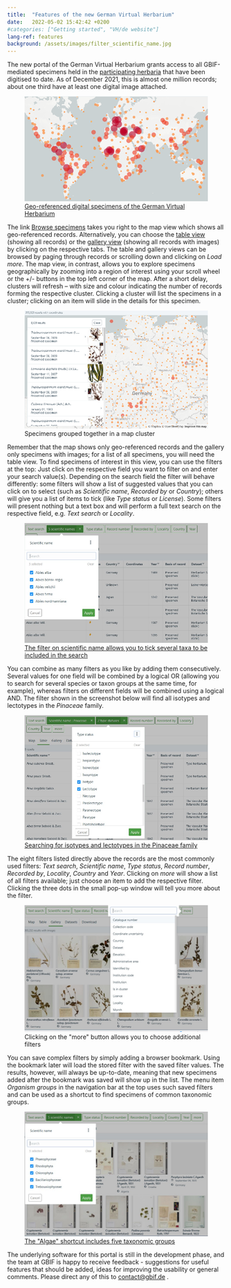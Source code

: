 ```yaml
---
title:  "Features of the new German Virtual Herbarium"
date:   2022-05-02 15:42:42 +0200
#categories: ["Getting started", "VH/de website"]
lang-ref: features
background: /assets/images/filter_scientific_name.jpg
---
```


The new portal of the German Virtual Herbarium grants access to all GBIF-mediated specimens held in the [participating herbaria](/partners) that have been digitised to date. As of December 2021, this is almost one million records; about one third have at least one digital image attached.

<figure class="has-text-centered">
	<a href="/data?view=MAP">
		<img src="/assets/images/map.png" />
		<figcaption>Geo-referenced digital specimens of the German Virtual Herbarium</figcaption>
	</a>
</figure>

The link [Browse specimens](/data) takes you right to the map view which shows all geo-referenced records. Alternatively, you can choose the [table view](/data?view=TABLE) (showing all records) or the [gallery view](/data?view=GALLERY) (showing all records with images) by clicking on the respective tabs. The table and gallery views can be browsed by paging through records or scrolling down and clicking on *Load more*. The map view, in contrast, allows you to explore specimens geographically by zooming into a region of interest using your scroll wheel or the +/- buttons in the top left corner of the map. After a short delay, clusters will refresh – with size and colour indicating the number of records forming the respective cluster. Clicking a cluster will list the specimens in a cluster; clicking on an item will slide in the details for this specimen.

<figure class="has-text-centered">
	<img src="/assets/images/map_cluster.png" />
	<figcaption>Specimens grouped together in a map cluster</figcaption>
</figure>

Remember that the map shows only geo-referenced records and the gallery only specimens with images; for a list of all specimens, you will need the table view. To find specimens of interest in this view, you can use the filters at the top: Just click on the respective field you want to filter on and enter your search value(s). Depending on the search field the filter will behave differently: some filters will show a list of suggested values that you can click on to select (such as *Scientific name*, *Recorded by* or *Country*); others will give you a list of items to tick (like *Type status* or *License*). Some filters will present nothing but a text box and will perform a full text search on the respective field, e.g. *Text search* or *Locality*. 

<figure class="has-text-centered">
	<a href="/data?filter=eyJtdXN0Ijp7InRheG9uS2V5IjpbMjY4NTQ4NCwyNjg1NTE5LDI2ODU0MDAsMjY4NTQxNCwyNjg1NTUyXX19&view=TABLE">
		<img src="/assets/images/filter_scientific_name.jpg" />
		<figcaption>The filter on scientific name allows you to tick several taxa to be included in the search</figcaption>
	</a>
</figure>

You can combine as many filters as you like by adding them consecutively. Several values for one field will be combined by a logical OR (allowing you to search for several species or taxon groups at the same time, for example), whereas filters on different fields will be combined using a logical AND. The filter shown in the screenshot below will find all isotypes and lectotypes in the *Pinaceae* family.

<figure class="has-text-centered">
	<a href="/data?filter=eyJtdXN0Ijp7InRheG9uS2V5IjpbMzkyNV0sInR5cGVTdGF0dXMiOlsiTEVDVE9UWVBFIiwiSVNPVFlQRSJdfX0&view=TABLE">
		<img src="/assets/images/mutliple_filters.jpg" />
		<figcaption>Searching for isotypes and lectotypes in the Pinaceae family</figcaption>
	</a>
</figure>

The eight filters listed directly above the records are the most commonly used filters: *Text search*, *Scientific name*, *Type status*, *Record number*, *Recorded by*, *Locality*, *Country* and *Year*. Clicking on *more* will show a list of all filters available; just choose an item to add the respective filter. Clicking the three dots in the small pop-up window will tell you more about the filter.

<figure class="has-text-centered">
	<img src="/assets/images/filter_list.jpg" />
	<figcaption>Clicking on the "more" button allows you to choose additional filters</figcaption>
</figure>

You can save complex filters by simply adding a browser bookmark. Using the bookmark later will load the stored filter with the saved filter values. The results, however, will always be up-to-date, meaning that new specimens added after the bookmark was saved will show up in the list. The menu item *Organism groups* in the navigation bar at the top uses such saved filters and can be used as a shortcut to find specimens of common taxonomic groups.

<figure class="has-text-centered">
	<a href="/data?filter=eyJtdXN0Ijp7InRheG9uS2V5IjpbNzA3MzU5MywxMDYsMzYsNzk0NzE4NCwzMzJdfX0&view=GALLERY">
		<img src="/assets/images/algae_gallery.jpg" />
		<figcaption>The "Algae" shortcut includes five taxonomic groups</figcaption>
	</a>
</figure>

The underlying software for this portal is still in the development phase, and the team at GBIF is happy to receive feedback - suggestions for useful features that should be added, ideas for improving the usability or general comments. Please direct any of this to [contact@gbif.de](mailto:contact@gbif.de) .
